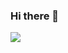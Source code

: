 ### Hi there 👋
<!-- GitHub stats from https://github.com/anuraghazra/github-readme-stats -->
![](https://github-readme-stats.vercel.app/api?username=himmu1144&theme=dark&hide_border=false&include_all_commits=true&count_private=true)<br/>
<!--
**Himmu1144/himmu1144** is a ✨ _special_ ✨ repository because its `README.md` (this file) appears on your GitHub profile.

Here are some ideas to get you started:

- 🔭 I’m currently working on ...
- 🌱 I’m currently learning ...
- 👯 I’m looking to collaborate on ...
- 🤔 I’m looking for help with ...
- 💬 Ask me about ...
- 📫 How to reach me: ...
- 😄 Pronouns: ...
- ⚡ Fun fact: ...
-->
